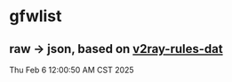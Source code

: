 # gfwlist
## raw -> json, based on [v2ray-rules-dat](https://github.com/Loyalsoldier/v2ray-rules-dat)
Thu Feb  6 12:00:50 AM CST 2025

